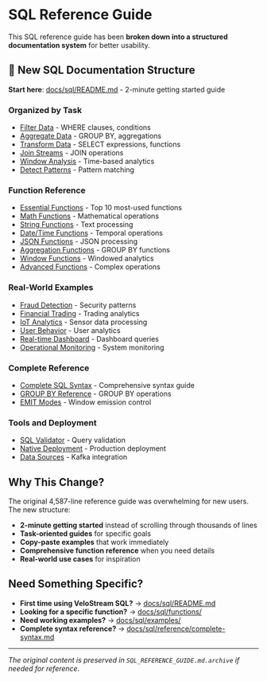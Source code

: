 # SQL Reference Guide

This SQL reference guide has been **broken down into a structured documentation system** for better usability.

## 🚀 New SQL Documentation Structure

**Start here**: [docs/sql/README.md](sql/README.md) - 2-minute getting started guide

### Organized by Task
- [Filter Data](sql/by-task/filter-data.md) - WHERE clauses, conditions
- [Aggregate Data](sql/by-task/aggregate-data.md) - GROUP BY, aggregations
- [Transform Data](sql/by-task/transform-data.md) - SELECT expressions, functions
- [Join Streams](sql/by-task/join-streams.md) - JOIN operations
- [Window Analysis](sql/by-task/window-analysis.md) - Time-based analytics
- [Detect Patterns](sql/by-task/detect-patterns.md) - Pattern matching

### Function Reference
- [Essential Functions](sql/functions/essential.md) - Top 10 most-used functions
- [Math Functions](sql/functions/math.md) - Mathematical operations
- [String Functions](sql/functions/string.md) - Text processing
- [Date/Time Functions](sql/functions/date-time.md) - Temporal operations
- [JSON Functions](sql/functions/json.md) - JSON processing
- [Aggregation Functions](sql/functions/aggregation.md) - GROUP BY functions
- [Window Functions](sql/functions/window.md) - Windowed analytics
- [Advanced Functions](sql/functions/advanced.md) - Complex operations

### Real-World Examples
- [Fraud Detection](sql/examples/fraud-detection.md) - Security patterns
- [Financial Trading](sql/examples/financial-trading.md) - Trading analytics
- [IoT Analytics](sql/examples/iot-analytics.md) - Sensor data processing
- [User Behavior](sql/examples/user-behavior.md) - User analytics
- [Real-time Dashboard](sql/examples/real-time-dashboard.md) - Dashboard queries
- [Operational Monitoring](sql/examples/operational-monitoring.md) - System monitoring

### Complete Reference
- [Complete SQL Syntax](sql/reference/complete-syntax.md) - Comprehensive syntax guide
- [GROUP BY Reference](sql/reference/group-by.md) - GROUP BY operations
- [EMIT Modes](sql/reference/emit-modes.md) - Window emission control

### Tools and Deployment
- [SQL Validator](sql/tools/validator.md) - Query validation
- [Native Deployment](sql/deployment/native-deployment.md) - Production deployment
- [Data Sources](sql/integration/data-sources.md) - Kafka integration

## Why This Change?

The original 4,587-line reference guide was overwhelming for new users. The new structure:

- **2-minute getting started** instead of scrolling through thousands of lines
- **Task-oriented guides** for specific goals
- **Copy-paste examples** that work immediately
- **Comprehensive function reference** when you need details
- **Real-world use cases** for inspiration

## Need Something Specific?

- **First time using VeloStream SQL?** → [docs/sql/README.md](sql/README.md)
- **Looking for a specific function?** → [docs/sql/functions/](sql/functions/)
- **Need working examples?** → [docs/sql/examples/](sql/examples/)
- **Complete syntax reference?** → [docs/sql/reference/complete-syntax.md](sql/reference/complete-syntax.md)

---

*The original content is preserved in `SQL_REFERENCE_GUIDE.md.archive` if needed for reference.*